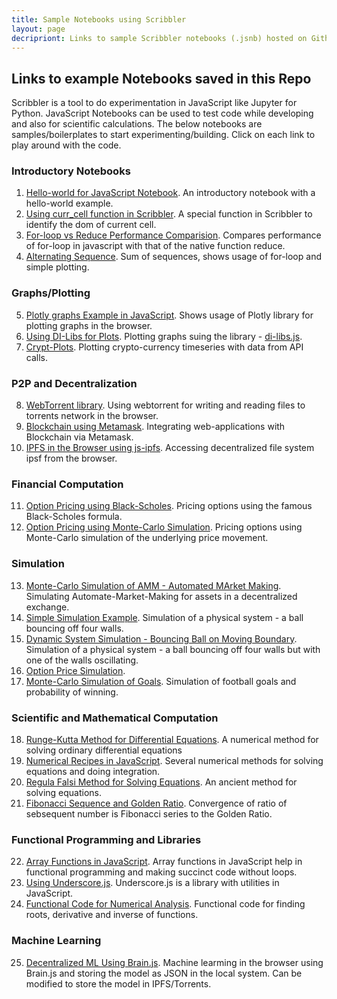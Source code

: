 ```yaml
---
title: Sample Notebooks using Scribbler
layout: page
decripriont: Links to sample Scribbler notebooks (.jsnb) hosted on Github. Click on each link to play around with the code.
---
```

## Links to example Notebooks saved in this Repo
 
Scribbler is a tool to do experimentation in JavaScript like Jupyter for Python. JavaScript Notebooks can be used to test code while developing and also for scientific calculations. The below notebooks are samples/boilerplates to start experimenting/building. Click on each link to play around with the code.

### Introductory Notebooks
1. [Hello-world for JavaScript Notebook](https://app.scribbler.live/#./examples/Hello-world.jsnb). An introductory notebook with a hello-world example.
2. [Using curr_cell function in Scribbler](https://app.scribbler.live/#./examples/curr_cell_example.jsnb). A special function in Scribbler to identify the dom of current cell.
3. [For-loop vs Reduce Performance Comparision](https://app.scribbler.live/#./examples/Timing-experiment.jsnb). Compares performance of for-loop in javascript with that of the native function reduce.
4. [Alternating Sequence](https://app.scribbler.live/#./examples/Alternating-Sequence.jsnb). Sum of sequences, shows usage of for-loop and simple plotting.

### Graphs/Plotting
5. [Plotly graphs Example in JavaScript](https://app.scribbler.live/#./examples/Plotly-Example.jsnb). Shows usage of Plotly library for plotting graphs in the browser.
6. [Using DI-Libs for Plots](https://app.scribbler.live/#./examples/DI-Lib-Plots.jsnb). Plotting graphs suing the library - [di-libs.js](https://decentralized-intelligence.com/di-libs).
7. [Crypt-Plots](https://app.scribbler.live/#./examples/Crypto-Currency-TimeSeries.jsnb). Plotting crypto-currency timeseries with data from API calls.

### P2P and Decentralization
8. [WebTorrent library](https://app.scribbler.live/#./examples/WebTorrent-Example.jsnb). Using webtorrent for writing and reading files to torrents network in the browser.
9. [Blockchain using Metamask](https://app.scribbler.live/#./examples/Ethereum-Metamask.jsnb). Integrating web-applications with Blockchain via Metamask.
10. [IPFS in the Browser using js-ipfs](https://app.scribbler.live/#./examples/IPFS-in-Browser.jsnb). Accessing decentralized file system ipsf from the browser.

### Financial Computation
11. [Option Pricing using Black-Scholes](https://app.scribbler.live/#./examples/Black-Scholes.jsnb). Pricing options using the famous Black-Scholes formula.
12. [Option Pricing using Monte-Carlo Simulation](https://app.scribbler.live/#./examples/Option-Pricing-MC.jsnb). Pricing options using Monte-Carlo simulation of the underlying price movement.


### Simulation
13. [Monte-Carlo Simulation of AMM - Automated MArket Making](https://app.scribbler.live/#./examples/AMM-Simulation.jsnb). Simulating Automate-Market-Making for assets in a decentralized exchange.
14. [Simple Simulation Example](https://app.scribbler.live/#./examples/Simple-Simulation.jsnb). Simulation of a physical system - a ball bouncing off four walls.
15. [Dynamic System Simulation - Bouncing Ball on Moving Boundary](https://app.scribbler.live/#./examples/Dynamic-Simulation.jsnb). Simulation of a physical system - a ball bouncing off four walls but with one of the walls oscillating.
16. [Option Price Simulation](https://app.scribbler.live/#./examples/Black-Scholes-Simulation.jsnb). 
17. [Monte-Carlo Simulation of Goals](https://app.scribbler.live/#./examples/Monte-Carlo-Simulation-of-Goals.jsnb). Simulation of football goals and probability of winning.

### Scientific and Mathematical Computation
18. [Runge-Kutta Method for Differential Equations](https://app.scribbler.live/#./examples/Runge-Kutta-for-Differential-Equations.jsnb). A numerical method for solving ordinary differential equations
19. [Numerical Recipes in JavaScript](https://app.scribbler.live/#./examples/Numerical-Analysis-Recipes.jsnb). Several numerical methods for solving equations and doing integration.
20. [Regula Falsi Method for Solving Equations](https://app.scribbler.live/#./examples/Regula-Falsi.jsnb). An ancient method for solving equations. 
21. [Fibonacci Sequence and Golden Ratio](https://app.scribbler.live/#./examples/Fibonacci-Sequence-Golden-Ratio.jsnb). Convergence of ratio of sebsequent number is Fibonacci series to the Golden Ratio.


### Functional Programming and Libraries
22. [Array Functions in JavaScript](https://app.scribbler.live/#./examples/Array-Functions.jsnb). Array functions in JavaScript help in functional programming and making succinct code without loops.
23. [Using Underscore.js](https://app.scribbler.live/#./examples/Underscore-JS.jsnb). Underscore.js is a library with utilities in JavaScript. 
24. [Functional Code for Numerical Analysis](https://app.scribbler.live/#./examples/Numerical-Analysis-Using-Functional-Paradigm.jsnb). Functional code for finding roots, derivative and inverse of functions.

### Machine Learning
25. [Decentralized ML Using Brain.js](https://app.scribbler.live/#./examples/Decentralized-ML-Model-Storage.jsnb). Machine learming in the browser using Brain.js and storing the model as JSON in the local system. Can be modified to store the model in IPFS/Torrents.
